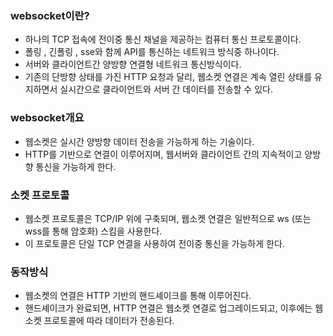 ### websocket이란?
- 하나의 TCP 접속에 전이중 통신 채널을 제공하는 컴퓨터 통신 프로토콜이다.
- 폴링 , 긴폴링 , sse와 함께 API를 통신하는 네트워크 방식중 하나이다.
- 서버와 클라이언트간 양방향 연결형 네트워크 통신방식이다.
- 기존의 단방향 상태를 가진 HTTP 요청과 달리, 웹소켓 연결은 계속 열린 상태를 유지하면서 실시간으로 클라이언트와 서버 간 데이터를 전송할 수 있다.

### websocket개요
- 웹소켓은 실시간 양방향 데이터 전송을 가능하게 하는 기술이다. 
- HTTP를 기반으로 연결이 이루어지며, 웹서버와 클라이언트 간의 지속적이고 양방향 통신을 가능하게 한다.


### 소켓 프로토콜
- 웹소켓 프로토콜은 TCP/IP 위에 구축되며, 웹소켓 연결은 일반적으로 ws (또는 wss를 통해 암호화) 스킴을 사용한다.
- 이 프로토콜은 단일 TCP 연결을 사용하여 전이중 통신을 가능하게 한다.


### 동작방식
- 웹소켓의 연결은 HTTP 기반의 핸드셰이크를 통해 이루어진다. 
- 핸드셰이크가 완료되면, HTTP 연결은 웹소켓 연결로 업그레이드되고, 이후에는 웹소켓 프로토콜에 따라 데이터가 전송된다.
